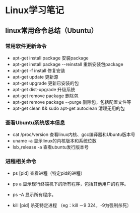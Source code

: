# Linux学习笔记

## linux常用命令总结（Ubuntu）

### 常用软件更新命令

- apt-get install package 安装package
- apt-get install package --reinstall 重新安装包package
- apt-get -f install 修复安装
- apt-get update 更新源
- apt-get upgrade 更新已安装的包
- apt-get dist-upgrade 升级系统
- apt-get remove package 删除包
- apt-get remove package --purge 删除包，包括配置文件等
- apt-get clean && sudo apt-get autoclean 清理无用的包

### 查看Ubuntu系统版本信息

- cat /proc/version	查看linux内核、gcc编译器和Ubuntu版本号
- uname -a	显示linux的内核版本和系统位数
- lsb_release -a	查看ubuntu发行版本号

### 进程相关命令

- ps [pid]	查看进程（特定pid的进程）

- ps a	显示现行终端机下的所有程序，包括其他用户的程序。

- ps -A	显示所有程序。

- kill [pid]	杀死特定进程 （eg：kill －9 324，-9为强制杀死）

  
